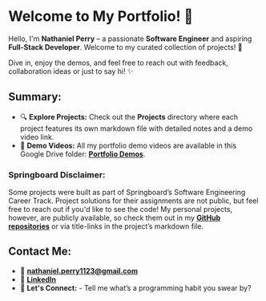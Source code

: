 # Welcome to My Portfolio! 👋

Hello, I'm **Nathaniel Perry** – a passionate **Software Engineer** and aspiring **Full-Stack Developer**. Welcome to my curated collection of projects! 🚀

Dive in, enjoy the demos, and feel free to reach out with feedback, collaboration ideas or just to say hi! ✨

## Summary:

- 🔍 **Explore Projects:** Check out the **Projects** directory where each project features its own markdown file with detailed notes and a demo video link.
- 🎥 **Demo Videos:** All my portfolio demo videos are available in this Google Drive folder: **[Portfolio Demos](https://drive.google.com/drive/folders/1qrpljgr2T5PQL8Llyx-HrsRQaWo9behY?usp=drive_link)**.

### Springboard Disclaimer:

Some projects were built as part of Springboard’s Software Engineering Career Track. Project solutions for their assignments are not public, but feel free to reach out if you'd like to see the code! My personal projects, however, are publicly available, so check them out in my **[GitHub repositories](https://github.com/natep1123?tab=repositories)** or via title-links in the project’s markdown file.

## Contact Me:

- 📧 **[nathaniel.perry1123@gmail.com](mailto:nathaniel.perry1123@gmail.com)**
- 🔗 **[LinkedIn](https://www.linkedin.com/in/nathaniel-perry-646bb4326)**
- 💬 **Let's Connect:** - Tell me what’s a programming habit you swear by?
